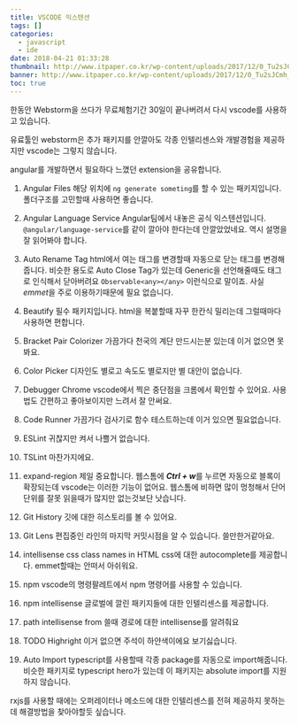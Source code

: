 ```yaml
---
title: VSCODE 익스텐션
tags: []
categories:
  - javascript
  - ide
date: 2018-04-21 01:33:28
thumbnail: http://www.itpaper.co.kr/wp-content/uploads/2017/12/0_Tu2sJCmh_CaSOD17.png
banner: http://www.itpaper.co.kr/wp-content/uploads/2017/12/0_Tu2sJCmh_CaSOD17.png
toc: true
---
```


한동안 Webstorm을 쓰다가 무료체험기간 30일이 끝나버려서 다시 vscode를 사용하고 있습니다.

유료툴인 webstorm은 추가 패키지를 안깔아도 각종 인텔리센스와 개발경험을 제공하지만 vscode는 그렇지 않습니다.

angular를 개발하면서 필요하다 느꼈던 extension을 공유합니다.

1. Angular Files
해당 위치에 `ng generate someting`를 할 수 있는 패키지입니다.
폴더구조를 고민할때 사용하면 좋습니다.

2. Angular Language Service 
Angular팀에서 내놓은 공식 익스텐션입니다.
`@angular/language-service`를 같이 깔아야 한다는데 안깔았었네요.
역시 설명을 잘 읽어봐야 합니다.
<!-- more -->
3. Auto Rename Tag
html에서 여는 태그를 변경할때 자동으로 닫는 태그를 변경해줍니다.
비슷한 용도로 Auto Close Tag가 있는데 Generic을 선언해줄때도 태그로 인식해서 닫아버려요
`Observable<any></any>` 이런식으로 말이죠. 사실 *emmet*을 주로 이용하기때문에 필요 없습니다.

4. Beautify
필수 패키지입니다.
html을 복붙할때 자꾸 한칸식 밀리는데 그럴때마다 사용하면 편합니다.

5. Bracket Pair Colorizer
가끔가다 천국의 계단 만드시는분 있는데 이거 없으면 못봐요.

6. Color Picker
디자인도 별로고 속도도 별로지만 별 대안이 없습니다.

7. Debugger Chrome
vscode에서 찍은 중단점을 크롬에서 확인할 수 있어요.
사용법도 간편하고 좋아보이지만 느려서 잘 안써요.

8. Code Runner
가끔가다 검사기로 함수 테스트하는데 이거 있으면 필요없습니다.

9. ESLint
귀찮지만 켜서 나쁠거 없습니다.

10. TSLint
마찬가지에요.

11. expand-region
제일 중요합니다. 웹스톰에 ***Ctrl + w***를 누르면 자동으로 블록이 확장되는데 vscode는 이러한 기능이 없어요.
웹스톰에 비하면 많이 멍청해서 단어 단위를 잘못 읽을때가 많지만 없는것보단 낫습니다.

12. Git History
깃에 대한 히스토리를 볼 수 있어요.

13. Git Lens
편집중인 라인의 마지막 커밋시점을 알 수 있습니다.
쓸만한거같아요.

14. intellisense css class names in HTML
css에 대한 autocomplete를 제공합니다.
emmet할때는 안떠서 아쉬워요.

15. npm
vscode의 명령팔레트에서 npm 명령어를 사용할 수 있습니다.

16. npm intellisense
글로벌에 깔린 패키지들에 대한 인텔리센스를 제공합니다.

17. path intellisense
from 쓸때 경로에 대한 intellisense를 알려줘요

18. TODO Highright
이거 없으면 주석이 하얀색이에요 보기싫습니다.

19. Auto Import
typescript를 사용할때 각종 package를 자동으로 import해줍니다.
비슷한 패키지로 typescript hero가 있는데 이 패키지는 absolute import를 지원하지 않습니다.

rxjs를 사용할 때에는 오퍼레이터나 메소드에 대한 인텔리센스를 전혀 제공하지 못하는데 해결방법을 찾아야할듯 싶습니다.
<!--stackedit_data:
eyJoaXN0b3J5IjpbLTE4NTEzNDA3MywtMzcwMTU4MzA3XX0=
-->